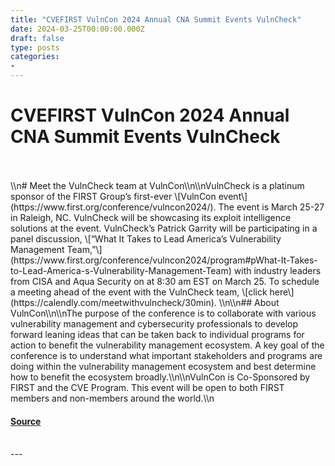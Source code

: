 ```yaml
---
title: "CVEFIRST VulnCon 2024 Annual CNA Summit Events VulnCheck"
date: 2024-03-25T00:00:00.000Z
draft: false
type: posts
categories: 
- 
---
```

# CVEFIRST VulnCon 2024 Annual CNA Summit Events VulnCheck

<br/>

<br/>
\\n# Meet the VulnCheck team at VulnCon\\n\\nVulnCheck is a platinum sponsor of the FIRST Group’s first-ever \[VulnCon event\](https://www.first.org/conference/vulncon2024/). The event is March 25-27 in Raleigh, NC. VulnCheck will be showcasing its exploit intelligence solutions at the event. VulnCheck’s Patrick Garrity will be participating in a panel discussion, \[“What It Takes to Lead America’s Vulnerability Management Team,”\](https://www.first.org/conference/vulncon2024/program#pWhat-It-Takes-to-Lead-America-s-Vulnerability-Management-Team) with industry leaders from CISA and Aqua Security on at 8:30 am EST on March 25. To schedule a meeting ahead of the event with the VulnCheck team, \[click here\](https://calendly.com/meetwithvulncheck/30min). \\n\\n## About VulnCon\\n\\nThe purpose of the conference is to collaborate with various vulnerability management and cybersecurity professionals to develop forward leaning ideas that can be taken back to individual programs for action to benefit the vulnerability management ecosystem. A key goal of the conference is to understand what important stakeholders and programs are doing within the vulnerability management ecosystem and best determine how to benefit the ecosystem broadly.\\n\\nVulnCon is Co-Sponsored by FIRST and the CVE Program. This event will be open to both FIRST members and non-members around the world.\\n

#### [Source](https://vulncheck.com/blog/vulncon2024)

<br/>
---
